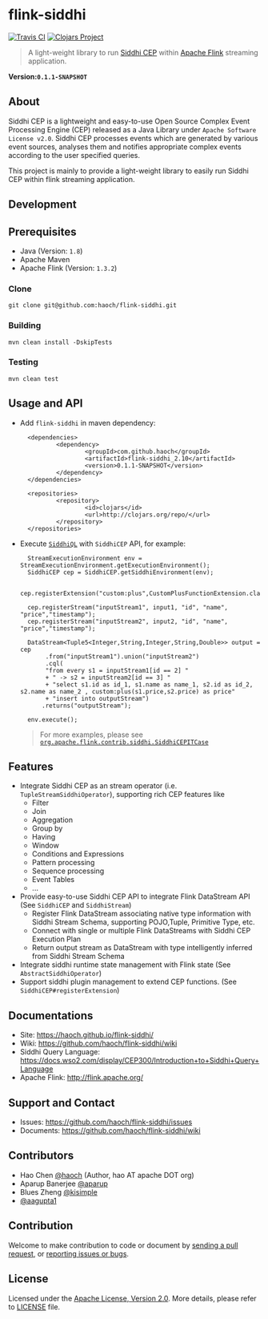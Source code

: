 flink-siddhi
============

[![Travis CI](https://api.travis-ci.org/haoch/flink-siddhi.svg)](https://travis-ci.org/haoch/flink-siddhi)
[![Clojars Project](https://img.shields.io/clojars/v/com.github.haoch/flink-siddhi_2.10.svg)](https://clojars.org/com.github.haoch/flink-siddhi_2.10)

> A light-weight library to run [Siddhi CEP](https://github.com/wso2/siddhi) within [Apache Flink](https://github.com/apache/flink) streaming application.

__Version:`0.1.1-SNAPSHOT`__

## About

Siddhi CEP is a lightweight and easy-to-use Open Source Complex Event Processing Engine (CEP) released as a Java Library under `Apache Software License v2.0`. 
Siddhi CEP processes events which are generated by various event sources, analyses them and notifies appropriate complex events according to the user specified queries. 

This project is mainly to provide a light-weight library to easily run Siddhi CEP within flink streaming application.

## Development

## Prerequisites

* Java (Version: `1.8`)
* Apache Maven
* Apache Flink (Version: `1.3.2`)

### Clone
	git clone git@github.com:haoch/flink-siddhi.git

### Building

   	mvn clean install -DskipTests
   
### Testing

   	mvn clean test

## Usage and API

* Add `flink-siddhi` in maven dependency:

        <dependencies>
                <dependency>
                        <groupId>com.github.haoch</groupId>
                        <artifactId>flink-siddhi_2.10</artifactId>
                        <version>0.1.1-SNAPSHOT</version>
                </dependency>
        </dependencies>
        
        <repositories>
                <repository>
                        <id>clojars</id>
                        <url>http://clojars.org/repo/</url>
                </repository>
        </repositories>
 
* Execute [`SiddhiQL`](https://docs.wso2.com/display/CEP300/Introduction+to+Siddhi+Query+Language) with `SiddhiCEP` API, for example:

        StreamExecutionEnvironment env = StreamExecutionEnvironment.getExecutionEnvironment();
        SiddhiCEP cep = SiddhiCEP.getSiddhiEnvironment(env);
        
        cep.registerExtension("custom:plus",CustomPlusFunctionExtension.class);
        
        cep.registerStream("inputStream1", input1, "id", "name", "price","timestamp");
        cep.registerStream("inputStream2", input2, "id", "name", "price","timestamp");
        
        DataStream<Tuple5<Integer,String,Integer,String,Double>> output = cep
             .from("inputStream1").union("inputStream2")
             .cql( 
             "from every s1 = inputStream1[id == 2] "
             + " -> s2 = inputStream2[id == 3] "
             + "select s1.id as id_1, s1.name as name_1, s2.id as id_2, s2.name as name_2 , custom:plus(s1.price,s2.price) as price"
             + "insert into outputStream")
            .returns("outputStream");
        
        env.execute();
     
  > For more examples, please see [`org.apache.flink.contrib.siddhi.SiddhiCEPITCase`](https://github.com/haoch/flink-siddhi/blob/master/src/test/java/org/apache/flink/contrib/siddhi/SiddhiCEPITCase.java)
  
## Features

* Integrate Siddhi CEP as an stream operator (i.e. `TupleStreamSiddhiOperator`), supporting rich CEP features like
  * Filter
  * Join
  * Aggregation
  * Group by
  * Having
  * Window
  * Conditions and Expressions
  * Pattern processing
  * Sequence processing
  * Event Tables
  * ...
* Provide easy-to-use Siddhi CEP API to integrate Flink DataStream API (See `SiddhiCEP` and `SiddhiStream`)
  * Register Flink DataStream associating native type information with Siddhi Stream Schema, supporting POJO,Tuple, Primitive Type, etc.
  * Connect with single or multiple Flink DataStreams with Siddhi CEP Execution Plan
  * Return output stream as DataStream with type intelligently inferred from Siddhi Stream Schema
* Integrate siddhi runtime state management with Flink state (See `AbstractSiddhiOperator`)
* Support siddhi plugin management to extend CEP functions. (See `SiddhiCEP#registerExtension`)

## Documentations
* Site: https://haoch.github.io/flink-siddhi/
* Wiki: https://github.com/haoch/flink-siddhi/wiki
* Siddhi Query Language: https://docs.wso2.com/display/CEP300/Introduction+to+Siddhi+Query+Language
* Apache Flink: http://flink.apache.org/

## Support and Contact
* Issues: https://github.com/haoch/flink-siddhi/issues
* Documents: https://github.com/haoch/flink-siddhi/wiki

## Contributors

* Hao Chen [@haoch](https://github.com/haoch) (Author, hao AT apache DOT org)
* Aparup Banerjee [@aparup](https://github.com/aparup)
* Blues Zheng [@kisimple](https://github.com/kisimple)
* [@aagupta1](https://github.com/aagupta1)

## Contribution

Welcome to make contribution to code or document by [sending a pull request](https://github.com/haoch/flink-siddhi/pulls), or [reporting issues or bugs](https://github.com/haoch/flink-siddhi/issues).

## License

Licensed under the [Apache License, Version 2.0](http://www.apache.org/licenses/LICENSE-2.0). More details, please refer to [LICENSE](LICENSE) file.
